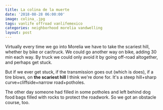 ```yaml
---
title: La colina de la muerte
date: '2018-08-28 06:00:00'
image: colina_.jpg
tags: vanlife offroad vanlifemexico
categories: neighborhood morelia vandwelling
layout: post
---
```


Virtually every time we go into Morelia we have to take the scariest hill, whether by bike or car/truck. We could go another way on bike, adding 30 min each way. By truck we could only avoid it by going off-road altogether, and perhaps get stuck.

But if we ever get stuck, if the transmission goes out (which is does), if a tire blows, on **the scariest hill** I think we're done for. It's a steep hill+sharp curve+cliffside+narrow road+potholes.

The other day someone had filled in some potholes and left behind dog food bags filled with rocks to protect the roadwork. So we got an obstacle course, too.
